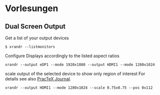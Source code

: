 # Vorlesungen

## Dual Screen Output

Get a list of your output devices
```
$ xrandr --listmonitors
```

Configure Displays accordingly to the listed aspect ratios
```
xrandr --output eDP1 --mode 1920x1080 --output HDMI1 --mode 1280x1024
```

scale output of the selected device to show only region of interest
For details see also [PracTeX Journal](https://www.tug.org/pracjourn/2010-1/dohmen/dohmen.pdf).
```
xrandr --output HDMI1 --mode 1280x1024 --scale 0.75x0.75 --pos 0x112
```
